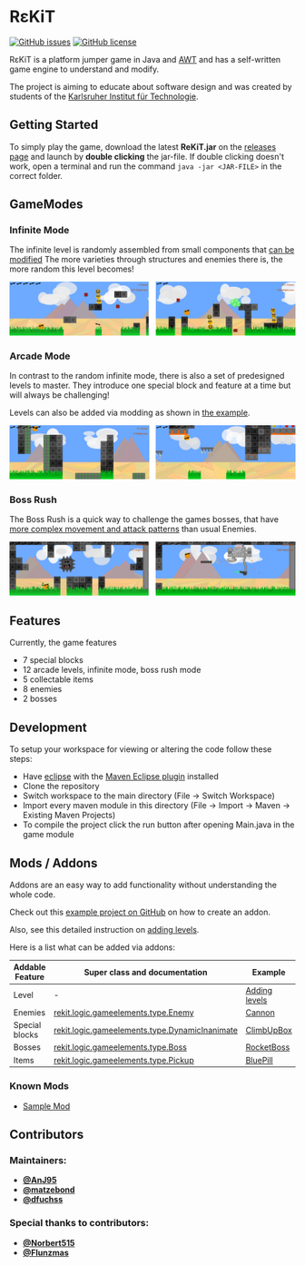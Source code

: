 # R&#949;KiT

[![GitHub issues](https://img.shields.io/github/issues/rekit-group/rekit-game.svg?style=square)](https://github.com/rekit-group/rekit-game/issues)
[![GitHub license](https://img.shields.io/badge/license-GPLv3-blue.svg?style=square)](https://github.com/rekit-group/rekit-game/blob/master/LICENSE.md)

R&#949;KiT is a platform jumper game in Java and [AWT](https://docs.oracle.com/javase/8/docs/api/java/awt/package-summary.html) and has a self-written game engine to understand and modify.

The project is aiming to educate about software design and was created by students of the [Karlsruher Institut für Technologie](https://www.kit.edu/).

## Getting Started
To simply play the game, download the latest **ReKiT.jar** on the [releases page](https://github.com/rekit-group/rekit-game/releases) and launch by **double clicking** the jar-file.
If double clicking doesn't work, open a terminal and run the command `java -jar <JAR-FILE>` in the correct folder.

## GameModes

### Infinite Mode
The infinite level is randomly assembled from small components that [can be modified](https://github.com/rekit-group/rekit-game/blob/master/project/logic/src/main/resources/levels/infinite.dat) The more varieties through structures and enemies there is, the more random this level becomes!

![Randomly generated levels and many different enemies and varieties](./graphix/rekitScreenshotInfinite.png)

### Arcade Mode
In contrast to the random infinite mode, there is also a set of predesigned levels to master.
They introduce one special block and feature at a time but will always be challenging!

Levels can also be added via modding as shown in [the example](https://github.com/rekit-group/rekit-sample-mod).

![New challenges special blocks](./graphix/rekitScreenshotArcade.png)

### Boss Rush
The Boss Rush is a quick way to challenge the games bosses, that have [more complex movement and attack patterns](https://github.com/rekit-group/rekit-game/tree/master/project/basic/src/main/java/rekit/logic/gameelements/entities/enemies/bosses/rocketboss) than usual Enemies.

![Unique bosses](./graphix/rekitScreenshotBossRush.png)

## Features
Currently, the game features
- 7 special blocks
- 12 arcade levels, infinite mode, boss rush mode
- 5 collectable items
- 8 enemies
- 2 bosses

## Development
To setup your workspace for viewing or altering the code follow these steps:
- Have [eclipse](https://www.eclipse.org/downloads/?) with the [Maven Eclipse plugin](http://www.eclipse.org/m2e/) installed
- Clone the repository
- Switch workspace to the main directory (File -> Switch Workspace)
- Import every maven module in this directory (File -> Import -> Maven -> Existing Maven Projects)
- To compile the project click the run button after opening Main.java in the game module


## Mods / Addons
Addons are an easy way to add functionality without understanding the whole code.

Check out this [example project on GitHub](https://github.com/rekit-group/rekit-sample-mod) on how to create an addon.

Also, see this detailed instruction on [adding levels](https://github.com/rekit-group/rekit-game/blob/master/documentation/LEVEL.md).

Here is a list what can be added via addons:

| Addable Feature | Super class and documentation | Example |
| ----- | ----- | ----- |
| Level | - | [Adding levels](https://github.com/rekit-group/rekit-game/blob/master/documentation/LEVEL.md) |
| Enemies | [rekit.logic.gameelements.type.Enemy](https://rekit-group.github.io/rekit-game/rekit/logic/gameelements/type/Enemy.html) | [Cannon](https://github.com/rekit-group/rekit-game/blob/master/project/basic/src/main/java/rekit/logic/gameelements/entities/enemies/cannon/Cannon.java) |
| Special blocks | [rekit.logic.gameelements.type.DynamicInanimate](https://rekit-group.github.io/rekit-game/rekit/logic/gameelements/type/DynamicInanimate.html) | [ClimbUpBox](https://github.com/rekit-group/rekit-game/blob/master/project/basic/src/main/java/rekit/logic/gameelements/inanimate/ClimbUpBox.java) |
| Bosses | [rekit.logic.gameelements.type.Boss](https://rekit-group.github.io/rekit-game/rekit/logic/gameelements/type/Boss.html) | [RocketBoss](https://github.com/rekit-group/rekit-game/blob/master/project/basic/src/main/java/rekit/logic/gameelements/entities/enemies/bosses/rocketboss/RocketBoss.java) |
| Items | [rekit.logic.gameelements.type.Pickup](https://rekit-group.github.io/rekit-game/rekit/logic/gameelements/type/Pickup.html) | [BluePill](https://github.com/rekit-group/rekit-game/blob/master/project/basic/src/main/java/rekit/logic/gameelements/entities/pickups/BluePill.java) |

### Known Mods
- [Sample Mod](https://github.com/rekit-group/rekit-sample-mod)

## Contributors
### Maintainers:
- [**@AnJ95**](https://github.com/AnJ95)
- [**@matzebond**](https://github.com/matzebond)
- [**@dfuchss**](https://github.com/dfuchss)

### Special thanks to contributors:
- [**@Norbert515**](https://github.com/Norbert515)
- [**@Flunzmas**](https://github.com/Flunzmas)
